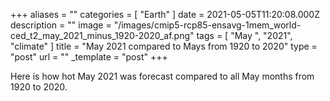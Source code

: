 +++
aliases = ""
categories = [ "Earth" ]
date = 2021-05-05T11:20:08.000Z
description = ""
image = "/images/cmip5-rcp85-ensavg-1mem_world-ced_t2_may_2021_minus_1920-2020_af.png"
tags = [ "May ", "2021", "climate" ]
title = "May 2021 compared to Mays from 1920 to 2020"
type = "post"
url = ""
_template = "post"
+++

Here is how hot May 2021 was forecast compared to all May months from 1920 to 2020.
